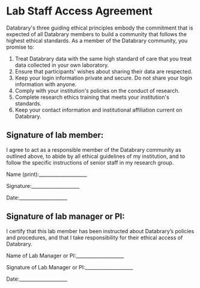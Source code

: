 # Lab Staff Access Agreement

Databrary's three guiding ethical principles embody the commitment that is expected of all Databrary members to build a community that follows the highest ethical standards. As a member of the Databrary community, you promise to:

1. Treat Databrary data with the same high standard of care that you treat data collected in your own laboratory.
2. Ensure that participants' wishes about sharing their data are respected.
3. Keep your login information private and secure. Do not share your login information with anyone.
4. Comply with your institution's policies on the conduct of research.
5. Complete research ethics training that meets your institution's standards.
6. Keep your contact information and institutional affiliation current on Databrary.

## Signature of lab member:

I agree to act as a responsible member of the Databrary community as outlined above, to abide by all ethical guidelines of my institution, and to follow the specific instructions of senior staff in my research group.

Name (print):____________________

Signature:____________________

Date:____________________


## Signature of lab manager or PI:

I certify that this lab member has been instructed about Databrary’s policies and procedures, and that I take responsibility for their ethical access of Databrary.

Name of Lab Manager or PI:____________________

Signature of Lab Manager or PI:____________________ 

Date:____________________
